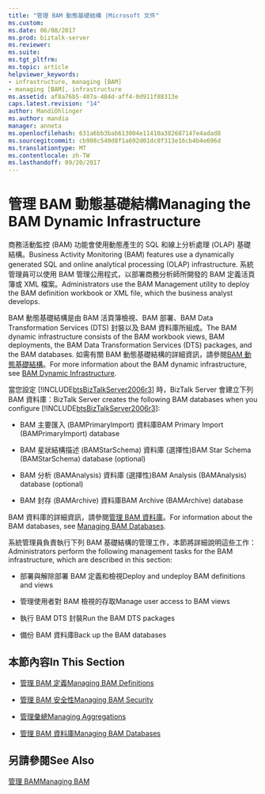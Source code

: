```yaml
---
title: "管理 BAM 動態基礎結構 |Microsoft 文件"
ms.custom: 
ms.date: 06/08/2017
ms.prod: biztalk-server
ms.reviewer: 
ms.suite: 
ms.tgt_pltfrm: 
ms.topic: article
helpviewer_keywords:
- infrastructure, managing [BAM]
- managing [BAM], infrastructure
ms.assetid: af8a76b5-407a-484d-aff4-0d911f88313e
caps.latest.revision: "14"
author: MandiOhlinger
ms.author: mandia
manager: anneta
ms.openlocfilehash: 631a6bb3bab613004e11410a382687147e4adad8
ms.sourcegitcommit: cb908c540d8f1a692d01dc8f313e16cb4b4e696d
ms.translationtype: MT
ms.contentlocale: zh-TW
ms.lasthandoff: 09/20/2017
---
```

# <a name="managing-the-bam-dynamic-infrastructure"></a><span data-ttu-id="658ab-102">管理 BAM 動態基礎結構</span><span class="sxs-lookup"><span data-stu-id="658ab-102">Managing the BAM Dynamic Infrastructure</span></span>
<span data-ttu-id="658ab-103">商務活動監控 (BAM) 功能會使用動態產生的 SQL 和線上分析處理 (OLAP) 基礎結構。</span><span class="sxs-lookup"><span data-stu-id="658ab-103">Business Activity Monitoring (BAM) features use a dynamically generated SQL and online analytical processing (OLAP) infrastructure.</span></span> <span data-ttu-id="658ab-104">系統管理員可以使用 BAM 管理公用程式，以部署商務分析師所開發的 BAM 定義活頁簿或 XML 檔案。</span><span class="sxs-lookup"><span data-stu-id="658ab-104">Administrators use the BAM Management utility to deploy the BAM definition workbook or XML file, which the business analyst develops.</span></span>  
  
 <span data-ttu-id="658ab-105">BAM 動態基礎結構是由 BAM 活頁簿檢視、BAM 部署、BAM Data Transformation Services (DTS) 封裝以及 BAM 資料庫所組成。</span><span class="sxs-lookup"><span data-stu-id="658ab-105">The BAM dynamic infrastructure consists of the BAM workbook views, BAM deployments, the BAM Data Transformation Services (DTS) packages, and the BAM databases.</span></span> <span data-ttu-id="658ab-106">如需有關 BAM 動態基礎結構的詳細資訊，請參閱[BAM 動態基礎結構](../core/bam-dynamic-infrastructure.md)。</span><span class="sxs-lookup"><span data-stu-id="658ab-106">For more information about the BAM dynamic infrastructure, see [BAM Dynamic Infrastructure](../core/bam-dynamic-infrastructure.md).</span></span>  
  
 <span data-ttu-id="658ab-107">當您設定 [!INCLUDE[btsBizTalkServer2006r3](../includes/btsbiztalkserver2006r3-md.md)] 時，BizTalk Server 會建立下列 BAM 資料庫：</span><span class="sxs-lookup"><span data-stu-id="658ab-107">BizTalk Server creates the following BAM databases when you configure [!INCLUDE[btsBizTalkServer2006r3](../includes/btsbiztalkserver2006r3-md.md)]:</span></span>  
  
-   <span data-ttu-id="658ab-108">BAM 主要匯入 (BAMPrimaryImport) 資料庫</span><span class="sxs-lookup"><span data-stu-id="658ab-108">BAM Primary Import (BAMPrimaryImport) database</span></span>  
  
-   <span data-ttu-id="658ab-109">BAM 星狀結構描述 (BAMStarSchema) 資料庫 (選擇性)</span><span class="sxs-lookup"><span data-stu-id="658ab-109">BAM Star Schema (BAMStarSchema) database (optional)</span></span>  
  
-   <span data-ttu-id="658ab-110">BAM 分析 (BAMAnalysis) 資料庫 (選擇性)</span><span class="sxs-lookup"><span data-stu-id="658ab-110">BAM Analysis (BAMAnalysis) database (optional)</span></span>  
  
-   <span data-ttu-id="658ab-111">BAM 封存 (BAMArchive) 資料庫</span><span class="sxs-lookup"><span data-stu-id="658ab-111">BAM Archive (BAMArchive) database</span></span>  
  
 <span data-ttu-id="658ab-112">BAM 資料庫的詳細資訊，請參閱[管理 BAM 資料庫](../core/managing-bam-databases.md)。</span><span class="sxs-lookup"><span data-stu-id="658ab-112">For information about the BAM databases, see [Managing BAM Databases](../core/managing-bam-databases.md).</span></span>  
  
 <span data-ttu-id="658ab-113">系統管理員負責執行下列 BAM 基礎結構的管理工作，本節將詳細說明這些工作：</span><span class="sxs-lookup"><span data-stu-id="658ab-113">Administrators perform the following management tasks for the BAM infrastructure, which are described in this section:</span></span>  
  
-   <span data-ttu-id="658ab-114">部署與解除部署 BAM 定義和檢視</span><span class="sxs-lookup"><span data-stu-id="658ab-114">Deploy and undeploy BAM definitions and views</span></span>  
  
-   <span data-ttu-id="658ab-115">管理使用者對 BAM 檢視的存取</span><span class="sxs-lookup"><span data-stu-id="658ab-115">Manage user access to BAM views</span></span>  
  
-   <span data-ttu-id="658ab-116">執行 BAM DTS 封裝</span><span class="sxs-lookup"><span data-stu-id="658ab-116">Run the BAM DTS packages</span></span>  
  
-   <span data-ttu-id="658ab-117">備份 BAM 資料庫</span><span class="sxs-lookup"><span data-stu-id="658ab-117">Back up the BAM databases</span></span>  
  
## <a name="in-this-section"></a><span data-ttu-id="658ab-118">本節內容</span><span class="sxs-lookup"><span data-stu-id="658ab-118">In This Section</span></span>  
  
-   [<span data-ttu-id="658ab-119">管理 BAM 定義</span><span class="sxs-lookup"><span data-stu-id="658ab-119">Managing BAM Definitions</span></span>](../core/managing-bam-definitions.md)
  
-   [<span data-ttu-id="658ab-120">管理 BAM 安全性</span><span class="sxs-lookup"><span data-stu-id="658ab-120">Managing BAM Security</span></span>](../core/managing-bam-security.md)  
  
-   [<span data-ttu-id="658ab-121">管理彙總</span><span class="sxs-lookup"><span data-stu-id="658ab-121">Managing Aggregations</span></span>](../core/managing-aggregations.md) 
  
-   [<span data-ttu-id="658ab-122">管理 BAM 資料庫</span><span class="sxs-lookup"><span data-stu-id="658ab-122">Managing BAM Databases</span></span>](../core/managing-bam-databases.md)
  
## <a name="see-also"></a><span data-ttu-id="658ab-123">另請參閱</span><span class="sxs-lookup"><span data-stu-id="658ab-123">See Also</span></span>  
 [<span data-ttu-id="658ab-124">管理 BAM</span><span class="sxs-lookup"><span data-stu-id="658ab-124">Managing BAM</span></span>](../core/managing-bam.md)